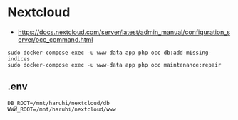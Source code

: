 # Nextcloud

- <https://docs.nextcloud.com/server/latest/admin_manual/configuration_server/occ_command.html>

```shell
sudo docker-compose exec -u www-data app php occ db:add-missing-indices
sudo docker-compose exec -u www-data app php occ maintenance:repair
```

## .env
```env
DB_ROOT=/mnt/haruhi/nextcloud/db
WWW_ROOT=/mnt/haruhi/nextcloud/www
```

